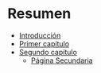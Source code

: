 # Resumen

* [Introducción](README.md)
* [Primer capítulo](chapter-1/chapter1.md)
* [Segundo capítulo](chapter-2/chapter2.md)
  * [Página Secundaria](chapter-2/child-page.md)